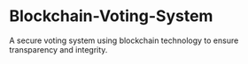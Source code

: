# Blockchain-Voting-System
A secure voting system using blockchain technology to ensure transparency and integrity.

